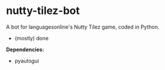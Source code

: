 # nutty-tilez-bot

A bot for languagesonline's Nutty Tilez game, coded in Python.

- (mostly) done

**Dependencies:**
- pyautogui
